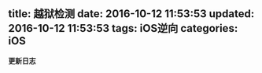 title: 越狱检测
date: 2016-10-12 11:53:53
updated: 2016-10-12 11:53:53
tags: iOS逆向
categories: iOS
---

**更新日志**

<script src="https://gist.github.com/chaoskyme/12d9b72b65f55d0faf7d9690fa1a71b1.js"></script>


